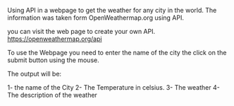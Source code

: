 
Using API in a webpage to get the weather for any city in the world.
The information was taken form OpenWeathermap.org using API.

you can visit the web page to create your own API.
https://openweathermap.org/api

To use the Webpage you need to enter the name of the city the click on the submit button using the mouse.

The output will be:

1- the name of the City
2- The Temperature in celsius.
3- The weather
4- The description of the weather


  
